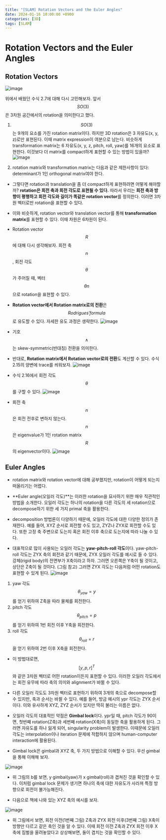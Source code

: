 ```yaml
---
title: "[SLAM] Rotation Vectors and the Euler Angles"
date: 2024-01-16 10:00:00 +0900
categories: [3D]
tags: [SLAM]
---
```


# Rotation Vectors and the Euler Angles

## Rotation Vectors

![image](https://github.com/hannixxxoh/hannixxxoh/assets/91474981/99c893b4-f526-468b-a35f-a6f52555048d)


위에서 배웠던 수식 2.7에 대해 다시 고민해보자. 앞서 $$SO(3)$$은 3차원 공간에서의 rotation을 의미한다고 했다.


1. $$SO(3)$$는 9개의 요소를 가진 rotation matrix이다. 하지만 3D rotation은 3 자유도(x, y, z)로만 표현된다. 이때 matrix expression이 여분으로 남는다. 비슷하게 transformation matrix는 6 자유도(x, y, z, pitch, roll, yaw)를 16개의 요소로 표현한다. 이것보다 더 matrix를 compact하게 표현할 수 있는 방법이 있을까?
![image](https://github.com/hannixxxoh/hannixxxoh/assets/91474981/6b592e88-a206-47ea-b318-0beba773760d)

2. rotation matrix와 transformation matrix는 다음과 같은 제한사항이 있다: determinant가 1인 orthogonal matrix여야 한다.


- 그렇다면 rotation과 translation을 좀 더 compact하게 표현하려면 어떻게 해야할까? **rotation은 회전 축과 회전 각도로 표현될 수 있다.** 따라서 우리는 **회전 축과 방향이 평행하고 회전 각도와 길이가 똑같은 rotation vector**를 정의한다. 이러면 3차원 벡터로만 rotation을 표현할 수 있다.

- 이와 비슷하게, rotation vector와 translation vector를 통해 **transformation matrix**를 표현할 수 있다. 이때 차원은 6차원이 된다.


- Rotation vector $$R$$에 대해 다시 생각해보자. 회전 축 $$n$$, 회전 각도 $$\theta$$가 주어질 때, 벡터 $$\theta n$$으로 rotation을 표현할 수 있다.


- **Rotation vector에서 Rotation matrix로의 전환**은 $$\mathit{Rodrigues' formula}$$로 유도할 수 있다. 자세한 유도 과정은 생략한다.
![image](https://github.com/hannixxxoh/hannixxxoh/assets/91474981/08aa95a7-dbd1-41eb-93e1-d164f575becf)


- 기호 $$\wedge$$는 skew-symmetric(반대칭) 전환을 의미한다.


- 반대로, **Rotation matrix에서 Rotation vector로의 전환**도 계산할 수 있다. 수식 2.15의 양변에 trace를 씌워보자.
![image](https://github.com/hannixxxoh/hannixxxoh/assets/91474981/38fdce41-f9ef-435f-8fd7-0226ecb52f0b)

- 수식 2.16에서 회전 각도 $$\theta$$를 구할 수 있다.
![image](https://github.com/hannixxxoh/hannixxxoh/assets/91474981/1b4be474-cf1a-49c9-892a-65570cbf6819)


- 회전 축 $$n$$은 회전 전후로 변하지 않는다. $$n$$은 eigenvalue가 1인 rotation matrix $$R$$의 eigenvector이다.
![image](https://github.com/hannixxxoh/hannixxxoh/assets/91474981/aa48f7b0-592b-4457-889f-beaf9fc686ef)


## Euler Angles
- rotation matrix와 rotation vector에 대해 공부했지만, rotation이 어떻게 되는지 떠올리기는 어렵다.


- **Euler angle(오일러 각도)**는 이러한 rotation을 묘사하기 위한 매우 직관적인 방법을 소개한다. 오일러 각도는 하나의 rotation을 다른 각도의 세 rotation으로 decompose하기 위한 세 가지 primal 축을 활용한다.


- decomposition 방법론이 다양하기 때문에, 오일러 각도에 대한 다양한 정의가 존재한다. 예를 들어, XYZ 순서로 회전할 수도 있고, ZYZ나 ZYX로 회전할 수도 있다. 또한 고정 축 주변으로 도는지 혹은 회전 이후 축으로 도는지에 따라 나눌 수 있다.


- 대표적으로 많이 사용되는 오일러 각도는 **yaw-pitch-roll 각도**이다. yaw-pitch-roll 각도는 ZYX 축의 회전과 같기 때문에, ZYX 오일러 각도를 예시로 들 수 있다.  
강체(rigid body)의 전면부가 X축이라고 하자. 그러면 오른쪽은 Y축이 될 것이고, 상단은 Z축이 될 것이다. (그림 참고) 그러면 ZYX 각도는 다음처럼 어떤 rotation도 표현할 수 있게 된다.
![image](https://github.com/hannixxxoh/hannixxxoh/assets/91474981/ad3ebaa2-cd24-4f68-940d-2e79d8139c04)

1. yaw 각도 $$\theta_{yaw}=y$$를 얻기 위하여 Z축을 따라 물체를 회전한다.
2. pitch 각도 $$\theta_{pitch}=p$$를 얻기 위하여 1번 회전 이후 Y축을 회전한다.
3. roll 각도 $$\theta_{roll}=r$$을 얻기 위하여 2번 이후 X축을 회전한다.


- 이 방법대로면, $$[y,p,r]^T$$와 같은 3차원 벡터로 어떤 rotation이든지 표현할 수 있다. 이러한 오일러 각도에서는 회전 유무에 따라 축의 의미와 alignment가 바뀔 수 있다.


- 다른 오일러 각도도 3차원 벡터로 표현하기 위하여 3개의 축으로 decompose할 수 있지만, 축과 순서는 바뀔 수 있다. 예를 들어, 방금 예시의 ypr 각도는 ZYX 순서이다. 이와 유사하게 XYZ, ZYZ 순서가 있지만 딱히 불리는 이름은 없다.


- 오일러 각도의 대표적인 약점은 **Gimbal lock**이다. ypr일 때, pitch 각도가 90이면, 첫번째 rotation(Z축)과 세번째 rotation(X축)이 동일한 축을 활용하게 된다. 그러면 자유도를 하나 잃게 되어, singularity problem이 발생한다. 이때문에 오일러 각도는 interpolation이나 iteration 문제에 적합하지 않으며 human-computer interaction에 활용된다.


- Gimbal lock은 gimbal과 XYZ 축, 두 가지 방법으로 이해할 수 있다. 우선 gimbal을 통해 이해해 보자.


![image](https://github.com/hannixxxoh/hannixxxoh/assets/91474981/612737c3-0db1-440f-9de7-f274aeee2ad2)

- 위 그림의 b를 보면, y gimbal(yaw)가 x gimbal(roll)과 겹쳐진 것을 확인할 수 있다. 이처럼 gimbal lock 문제가 생기면 하나의 축에 대한 자유도가 사라져 특정 방향으로 회전이 불가능해진다.


- 다음으로 책에 나와 있는 XYZ 축의 예시를 보자.


![image](https://github.com/hannixxxoh/hannixxxoh/assets/91474981/7cdecb20-a3da-47cb-beaa-682068bc5bae)


- 위 그림에서 보면,  회전 이전(1번째 그림) Z축과 ZYX 회전 이후(3번째 그림) X축이 방향만 다르고 같은 축인 것을 알 수 있다. 이때 회전 이전 Z축과 ZYX 회전 이후 X축에 짐벌을 올려놓았다고 상상해보면, 둘이 겹치는 것을 확인할 수 있다.


